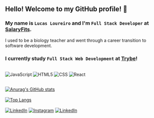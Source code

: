 ## Hello! Welcome to my GitHub profile! 🤩
### My name is `Lucas Loureiro` and I'm `Full Stack Developer` at [SalaryFits](https://www.salaryfits.com.br/).
I used to be a biology teacher and went through a career transition to software development.
### I currently study `Full Stack Web Development` at [Trybe](https://betrybe.com)!

<br/>
<div>
  <img alt='JavaScript' src='https://img.shields.io/badge/JavaScript-F7DF1E?style=for-the-badge&logo=javascript&logoColor=black'>
  <img alt='HTML5' src='https://img.shields.io/badge/HTML5-E34F26?style=for-the-badge&logo=html5&logoColor=white'>
  <img alt='CSS' src='https://img.shields.io/badge/CSS3-1572B6?style=for-the-badge&logo=css3&logoColor=white'>
  <img alt='React' src='https://img.shields.io/badge/React-20232A?style=for-the-badge&logo=react&logoColor=61DAFB'>
<!--   <img alt='Node.js' src='https://img.shields.io/badge/Node.js-43853D?style=for-the-badge&logo=node.js&logoColor=white'> -->
</div>
<br/>

[![Anurag's GitHub stats](https://github-readme-stats.vercel.app/api?username=loureiro-lucas&show_icons=true&theme=tokyonight)](https://github.com/anuraghazra/github-readme-stats)
\
\
[![Top Langs](https://github-readme-stats.vercel.app/api/top-langs/?username=loureiro-lucas&layout=compact&langs_count=10&theme=tokyonight)](https://github.com/anuraghazra/github-readme-stats)
\
\
[![LinkedIn](https://img.shields.io/badge/LinkedIn-0077B5?style=for-the-badge&logo=linkedin&logoColor=white)](https://www.linkedin.com/in/lucasloureiro1994/?locale=en_US)
[![Instagram](https://img.shields.io/badge/Instagram-E4405F?style=for-the-badge&logo=instagram&logoColor=white)](https://www.linkedin.com/in/lucasloureiro1994/?locale=en_US)
[![LinkedIn](https://img.shields.io/badge/Facebook-1877F2?style=for-the-badge&logo=facebook&logoColor=white)](https://www.facebook.com/lucaoloureiro/)
